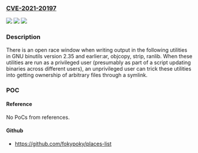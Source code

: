 ### [CVE-2021-20197](https://cve.mitre.org/cgi-bin/cvename.cgi?name=CVE-2021-20197)
![](https://img.shields.io/static/v1?label=Product&message=binutils&color=blue)
![](https://img.shields.io/static/v1?label=Version&message=binutils%202.35%20&color=brightgreen)
![](https://img.shields.io/static/v1?label=Vulnerability&message=CWE-59&color=brightgreen)

### Description

There is an open race window when writing output in the following utilities in GNU binutils version 2.35 and earlier:ar, objcopy, strip, ranlib. When these utilities are run as a privileged user (presumably as part of a script updating binaries across different users), an unprivileged user can trick these utilities into getting ownership of arbitrary files through a symlink.

### POC

#### Reference
No PoCs from references.

#### Github
- https://github.com/fokypoky/places-list

